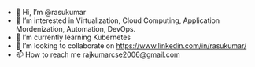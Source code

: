 - 👋 Hi, I’m @rasukumar
- 👀 I’m interested in Virtualization, Cloud Computing, Application Mordenization, Automation, DevOps. 
- 🌱 I’m currently learning Kubernetes
- 💞️ I’m looking to collaborate on https://www.linkedin.com/in/rasukumar/
- 📫 How to reach me rajkumarcse2006@gmail.com

<!---
rasukumar/rasukumar is a ✨ special ✨ repository because its `README.md` (this file) appears on your GitHub profile.
You can click the Preview link to take a look at your changes.
--->
